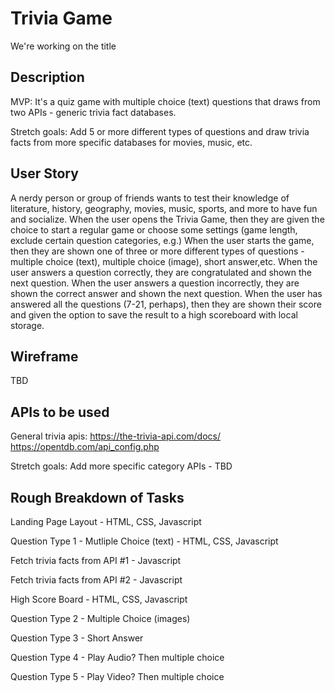 # Trivia Game
We're working on the title

## Description

MVP: It's a quiz game with multiple choice (text) questions that draws from two APIs - generic trivia fact databases.

Stretch goals: Add 5 or more different types of questions and draw trivia facts from more specific databases for movies, music, etc.

## User Story

A nerdy person or group of friends wants to test their knowledge of literature, history, geography, movies, music, sports, and more to have fun and socialize.
When the user opens the Trivia Game, then they are given the choice to start a regular game or choose some settings (game length, exclude certain question categories, e.g.)
When the user starts the game, then they are shown one of three or more different types of questions - multiple choice (text), multiple choice (image), short answer,etc.
When the user answers a question correctly, they are congratulated and shown the next question. 
When the user answers a question incorrectly, they are shown the correct answer and shown the next question. 
When the user has answered all the questions (7-21, perhaps), then they are shown their score and given the option to save the result to a high scoreboard with local storage.
## Wireframe

TBD

## APIs to be used

General trivia apis:
https://the-trivia-api.com/docs/
https://opentdb.com/api_config.php 

Stretch goals:
Add more specific category APIs - TBD

## Rough Breakdown of Tasks

Landing Page Layout - HTML, CSS, Javascript

Question Type 1 - Mutliple Choice (text) - HTML, CSS, Javascript

Fetch trivia facts from API #1 - Javascript

Fetch trivia facts from API #2 - Javascript

High Score Board - HTML, CSS, Javascript

Question Type 2 - Multiple Choice (images)

Question Type 3 - Short Answer

Question Type 4 - Play Audio? Then multiple choice

Question Type 5 - Play Video? Then multiple choice